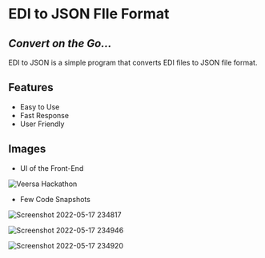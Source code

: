 # EDI to JSON FIle Format
## _Convert on the Go..._

EDI to JSON is a simple program that converts EDI files to JSON file format.

## Features

- Easy to Use
- Fast Response
- User Friendly

## Images

- UI of the Front-End

![Veersa Hackathon](https://user-images.githubusercontent.com/65456050/168882861-8d4e5ef4-0043-403f-b0bc-0a51bb30db86.png)

- Few Code Snapshots

![Screenshot 2022-05-17 234817](https://user-images.githubusercontent.com/65456050/168883818-7b79fb67-cd37-434e-bbb5-5a3d87860764.jpg)

![Screenshot 2022-05-17 234946](https://user-images.githubusercontent.com/65456050/168883972-26e95b7c-a939-4bd7-a798-7f809c1fac0b.jpg)

![Screenshot 2022-05-17 234920](https://user-images.githubusercontent.com/65456050/168884080-3816f1e0-4fe4-47fa-b170-225220189ccf.jpg)
